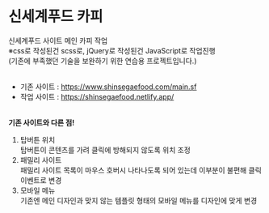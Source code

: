 # 신세계푸드 카피
신세계푸드 사이트 메인 카피 작업<br />
※css로 작성된건 scss로, jQuery로 작성된건 JavaScript로 작업진행<br />
(기존에 부족했던 기술을 보완하기 위한 연습용 프로젝트입니다.)<br /><br />

- 기존 사이트 : https://www.shinsegaefood.com/main.sf
- 작업 사이트 : https://shinsegaefood.netlify.app/ <br /><br />

**기존 사이트와 다른 점!**
1. 탑버튼 위치<br /> 
탑버튼이 콘텐츠를 가려 클릭에 방해되지 않도록 위치 조정
1. 패밀리 사이트<br />
패밀리 사이트 목록이 마우스 호버시 나타나도록 되어 있는데 이부분이 불편해 클릭 이벤트로 변경
1. 모바일 메뉴<br />
기존엔 메인 디자인과 맞지 않는 템플릿 형태의 모바일 메뉴를 디자인에 맞게 변경

